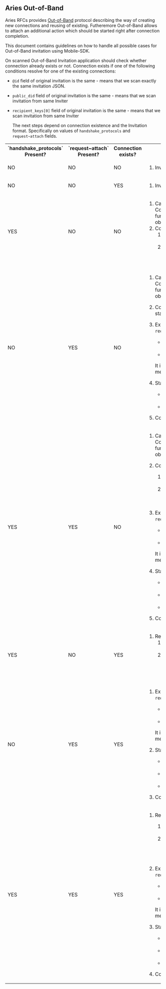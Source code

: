 ## Aries Out-of-Band

Aries RFCs provides [Out-of-Band](https://github.com/hyperledger/aries-rfcs/tree/master/features/0434-outofband) protocol describing the way of creating new connections and reusing of existing.
Futheremore Out-of-Band allows to attach an additional action which should be started right after connection completion.

This document contains guidelines on how to handle all possible cases for Out-of-Band invitation using Mobile-SDK.

On scanned Out-of-Band Invitation application should check whether connection already exists or not.
Connection exists if one of the following conditions resolve for one of the existing connections:
* `@id` field of original invitation is the same - means that we scan exactly the same invitation JSON.
* `public_did` field of original invitation is the same - means that we scan invitation from same Inviter
* `recipient_keys[0]` field of original invitation is the same - means that we scan invitation from same Inviter
 
  The next steps depend on connection existence and the Invitation format. Specifically on values of `handshake_protocols` and `request~attach` fields.
  
<table>
  <tr>  
    <th>`handshake_protocols` Present?</th>
    <th>`request~attach` Present?</th>
    <th>Connection exists?</th>
    <th>Actions</th>
  </tr>
  <tr>
    <td>NO</td>
    <td>NO</td>
    <td>NO</td>
    <td>
    
1. Invalid Invitation format. Throw error.
    </td>
  </tr>
  <tr>
    <td>NO</td>
    <td>NO</td>
    <td>YES</td>
    <td>

1. Invalid Invitation format. Throw error.
    </td>
  </tr>
  <tr>
    <td>YES</td>
    <td>NO</td>
    <td>NO</td>
    <td>
    
1. Call ConnectionApi.vcxCreateConnectionWithOutofbandInvite function to accept Invitation and create Connection state object. <br>
2. Complete Connection with regular steps.
    1. ConnectionApi.vcxConnectionConnect to start connection
    1. Wait until complete: int state = ConnectionApi.vcxConnectionUpdateState in a loop until state != 4

  </tr>
  <tr>
    <td>NO</td>
    <td>YES</td>
    <td>NO</td>
    <td>
    
1. Call ConnectionApi.vcxCreateConnectionWithOutofbandInvite function to accept Invitation and create Connection state object. 
2. Connection will be immediately created in the completed state - 4.<br>
3. Extract the original message from invitation `request~attach` field:
    * base64decode(invitation['request~attach'][0]['data']['base64'])
    * invitation['request~attach'][0]['data']['json']

   It is recommended to use `vcx_extract_attached_message` method from vcx. Examples for iOS [extractRequestAttach](../examples/ios/common/helpers/ConnectionInvitation.m)
4. Start protocol related to the extracted message:
    * proof request - DisclosedProofApi.proofCreateWithRequest
    * question - answer question
5. Complete protocol using connection created on step 1.
    </td>
  </tr>
  <tr>
    <td>YES</td>
    <td>YES</td>
    <td>NO</td>
    <td>

1. Call ConnectionApi.vcxCreateConnectionWithOutofbandInvite function to accept Invitation and create Connection state object. <br>
2. Complete Connection with regular steps.
    1. ConnectionApi.vcxConnectionConnect to start connection
    1. Wait until complete: int state = ConnectionApi.vcxConnectionUpdateState in a loop until state != 4
3. Extract the original message from invitation `request~attach` field:
    * base64decode(invitation['request~attach'][0]['data']['base64'])
    * invitation['request~attach'][0]['data']['json']
    
   It is recommended to use `vcx_extract_attached_message` method from vcx. Examples for iOS [extractRequestAttach](../examples/ios/common/helpers/ConnectionInvitation.m)
4. Start protocol related to the extracted message:
    * credential offer - CredentialApi.credentialCreateWithOffer ...
    * proof request - DisclosedProofApi.proofCreateWithRequest ...
    * question - answer question ...
5. Complete protocol using connection created on step 1.
    </td>
  </tr>
  <tr>
    <td>YES</td>
    <td>NO</td>
    <td>YES</td>
    <td>
    
1. Reuse existing connection. 
    1. call ConnectionApi.connectionSendReuse using existing connection.
    2. wait until `handshake-reuse-accepted` message is received.
        * UtilsApi.vcxGetMessages to download message
        * find message by thread['@thid']
    </td>
  </tr>
  <tr>
    <td>NO</td>
    <td>YES</td>
    <td>YES</td>
    <td>
    
1. Extract the original message from invitation `request~attach` field:
    * base64decode(invitation['request~attach'][0]['data']['base64'])
    * invitation['request~attach'][0]['data']['json']

    It is recommended to use `vcx_extract_attached_message` method from vcx. Examples for iOS [extractRequestAttach](../examples/ios/common/helpers/ConnectionInvitation.m)
2. Start protocol related to the extracted message:
    * credential offer - CredentialApi.credentialCreateWithOffer ...
    * proof request - DisclosedProofApi.proofCreateWithRequest
    * question - answer question
3. Complete protocol using existing connection.
    </td>
  </tr>
  <tr>
    <td>YES</td>
    <td>YES</td>
    <td>YES</td>
    <td>
    
1. Reuse existing connection. 
    1. call ConnectionApi.connectionSendReuse using existing connection.
    2. wait until `handshake-reuse-accepted` message is received.
        * UtilsApi.vcxGetMessages to download message
        * find message by thread['@thid']
2. Extract the original message from invitation `request~attach` field:
    * base64decode(invitation['request~attach'][0]['data']['base64'])
    * invitation['request~attach'][0]['data']['json']

   It is recommended to use `vcx_extract_attached_message` method from vcx. Examples for iOS [extractRequestAttach](../examples/ios/common/helpers/ConnectionInvitation.m)
3. Start protocol related to the extracted message:
    * credential offer - CredentialApi.credentialCreateWithOffer ...
    * proof request - DisclosedProofApi.proofCreateWithRequest
    * question - answer question
4. Complete protocol using existing connection.
    </td>
  </tr>
</table>